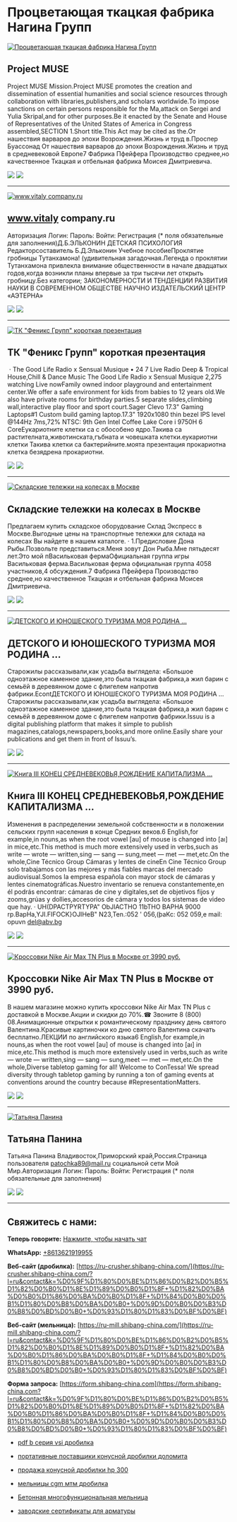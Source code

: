 # Процветающая ткацкая фабрика Нагина Групп

<a href="https://swt.shibang-china.com/?l=ru&img&k=%D0%9F%D1%80%D0%BE%D1%86%D0%B2%D0%B5%D1%82%D0%B0%D1%8E%D1%89%D0%B0%D1%8F+%D1%82%D0%BA%D0%B0%D1%86%D0%BA%D0%B0%D1%8F+%D1%84%D0%B0%D0%B1%D1%80%D0%B8%D0%BA%D0%B0+%D0%9D%D0%B0%D0%B3%D0%B8%D0%BD%D0%B0+%D0%93%D1%80%D1%83%D0%BF%D0%BF" target="_blank">![Процветающая ткацкая фабрика Нагина Групп](http://static.shibang-china.com/all-800x300/1008.jpg)</a>

## Project MUSE
Project MUSE Mission.Project MUSE promotes the creation and dissemination of essential humanities and social science resources through collaboration with libraries,publishers,and scholars worldwide.To impose sanctions on certain persons responsible for the Ma,attack on Sergei and Yulia Skripal,and for other purposes.Be it enacted by the Senate and House of Representatives of the United States of America in Congress assembled,SECTION 1.Short title.This Act may be cited as the.От нашествия варваров до эпохи Возрождения.Жизнь и труд в.Проспер Буассонад От нашествия варваров до эпохи Возрождения.Жизнь и труд в средневековой Европе7 Фабрика Пфейфера Производство среднее,но качественное Ткацкая и отбельная фабрика Моисея Дмитриевича.


<a href="https://whatsapp.shibangsoft.com/WhatsApp.php" target="_blank" title="WhatsApp">![](http://static.shibang-china.com/icon/whatsapp.png)</a> <a href="https://swt.shibang-china.com/?l=ru&icon&k=%D0%9F%D1%80%D0%BE%D1%86%D0%B2%D0%B5%D1%82%D0%B0%D1%8E%D1%89%D0%B0%D1%8F+%D1%82%D0%BA%D0%B0%D1%86%D0%BA%D0%B0%D1%8F+%D1%84%D0%B0%D0%B1%D1%80%D0%B8%D0%BA%D0%B0+%D0%9D%D0%B0%D0%B3%D0%B8%D0%BD%D0%B0+%D0%93%D1%80%D1%83%D0%BF%D0%BF" target="_blank">![](http://static.shibang-china.com/icon/chat-ru.png)</a>

---

<a href="https://swt.shibang-china.com/?l=ru&img&k=%D0%9F%D1%80%D0%BE%D1%86%D0%B2%D0%B5%D1%82%D0%B0%D1%8E%D1%89%D0%B0%D1%8F+%D1%82%D0%BA%D0%B0%D1%86%D0%BA%D0%B0%D1%8F+%D1%84%D0%B0%D0%B1%D1%80%D0%B8%D0%BA%D0%B0+%D0%9D%D0%B0%D0%B3%D0%B8%D0%BD%D0%B0+%D0%93%D1%80%D1%83%D0%BF%D0%BF" target="_blank">![www.vitaly company.ru](http://static.shibang-china.com/all-800x300/1527.jpg)</a>

## www.vitaly company.ru
Авторизация Логин: Пароль: Войти: Регистрация (* поля обязательные для заполнения)Д.Б.ЭЛЬКОНИН ДЕТСКАЯ ПСИХОЛОГИЯ Редакторсоставитель Б.Д.Эльконин Учебное пособиеПроклятие гробницы Тутанхамона! (удивительная загадочная.Легенда о проклятии Тутанхамона привлекла внимание общественности в начале двадцатых годов,когда возникли планы впервые за три тысячи лет открыть гробницу.Без категории; ЗАКОНОМЕРНОСТИ И ТЕНДЕНЦИИ РАЗВИТИЯ НАУКИ В СОВРЕМЕННОМ ОБЩЕСТВЕ НАУЧНО ИЗДАТЕЛЬСКИЙ ЦЕНТР &#171;АЭТЕРНА&#187;


<a href="https://whatsapp.shibangsoft.com/WhatsApp.php" target="_blank" title="WhatsApp">![](http://static.shibang-china.com/icon/whatsapp.png)</a> <a href="https://swt.shibang-china.com/?l=ru&icon&k=%D0%9F%D1%80%D0%BE%D1%86%D0%B2%D0%B5%D1%82%D0%B0%D1%8E%D1%89%D0%B0%D1%8F+%D1%82%D0%BA%D0%B0%D1%86%D0%BA%D0%B0%D1%8F+%D1%84%D0%B0%D0%B1%D1%80%D0%B8%D0%BA%D0%B0+%D0%9D%D0%B0%D0%B3%D0%B8%D0%BD%D0%B0+%D0%93%D1%80%D1%83%D0%BF%D0%BF" target="_blank">![](http://static.shibang-china.com/icon/chat-ru.png)</a>

---

<a href="https://swt.shibang-china.com/?l=ru&img&k=%D0%9F%D1%80%D0%BE%D1%86%D0%B2%D0%B5%D1%82%D0%B0%D1%8E%D1%89%D0%B0%D1%8F+%D1%82%D0%BA%D0%B0%D1%86%D0%BA%D0%B0%D1%8F+%D1%84%D0%B0%D0%B1%D1%80%D0%B8%D0%BA%D0%B0+%D0%9D%D0%B0%D0%B3%D0%B8%D0%BD%D0%B0+%D0%93%D1%80%D1%83%D0%BF%D0%BF" target="_blank">![ТК &quot;Феникс Групп&quot; короткая презентация](http://static.shibang-china.com/all-800x300/1140.jpg)</a>

## ТК &quot;Феникс Групп&quot; короткая презентация
&nbsp;&#0183;&#32;The Good Life Radio x Sensual Musique • 24 7 Live Radio Deep &amp; Tropical House,Chill &amp; Dance Music The Good Life Radio x Sensual Musique 2,275 watching Live nowFamily owned indoor playground and entertainment center.We offer a safe environment for kids from babies to 12 years old.We also have private rooms for birthday parties.5 separate slides,climbing wall,interactive play floor and sport court.Sager Clevo 17.3&quot; Gaming Laptops#1 Custom build gaming laptop.17.3&quot; 1920x1080 thin bezel IPS level @144Hz 7ms,72% NTSC: 9th Gen Intel Coffee Lake Core i 9750H 6 CoreЕукариотните клетки са с обособено ядро.Такива са растителната,животинската,гъбната и човешката клетки.еукариотни клетки Такива клетки са бактерийните.моята презентация прокариотна клетка безядрена прокариотни.


<a href="https://whatsapp.shibangsoft.com/WhatsApp.php" target="_blank" title="WhatsApp">![](http://static.shibang-china.com/icon/whatsapp.png)</a> <a href="https://swt.shibang-china.com/?l=ru&icon&k=%D0%9F%D1%80%D0%BE%D1%86%D0%B2%D0%B5%D1%82%D0%B0%D1%8E%D1%89%D0%B0%D1%8F+%D1%82%D0%BA%D0%B0%D1%86%D0%BA%D0%B0%D1%8F+%D1%84%D0%B0%D0%B1%D1%80%D0%B8%D0%BA%D0%B0+%D0%9D%D0%B0%D0%B3%D0%B8%D0%BD%D0%B0+%D0%93%D1%80%D1%83%D0%BF%D0%BF" target="_blank">![](http://static.shibang-china.com/icon/chat-ru.png)</a>

---

<a href="https://swt.shibang-china.com/?l=ru&img&k=%D0%9F%D1%80%D0%BE%D1%86%D0%B2%D0%B5%D1%82%D0%B0%D1%8E%D1%89%D0%B0%D1%8F+%D1%82%D0%BA%D0%B0%D1%86%D0%BA%D0%B0%D1%8F+%D1%84%D0%B0%D0%B1%D1%80%D0%B8%D0%BA%D0%B0+%D0%9D%D0%B0%D0%B3%D0%B8%D0%BD%D0%B0+%D0%93%D1%80%D1%83%D0%BF%D0%BF" target="_blank">![Складские тележки на колесах в Москве](http://static.shibang-china.com/all-800x300/1152.jpg)</a>

## Складские тележки на колесах в Москве
Предлагаем купить складское оборудование Склад Экспресс в Москве.Выгодные цены на транспортные тележки для склада на колесах Вы найдете в нашем каталоге.&nbsp;&#0183;&#32;1.Предисловие Дона Рыбы.Позвольте представиться.Меня зовут Дон Рыба.Мне пятьдесят лет.Это мой пВасильковая фермаОфициальная группа игры Васильковая ферма.Васильковая ферма официальная группа 4058 участников,4 обсуждения.7 Фабрика Пфейфера Производство среднее,но качественное Ткацкая и отбельная фабрика Моисея Дмитриевича.


<a href="https://whatsapp.shibangsoft.com/WhatsApp.php" target="_blank" title="WhatsApp">![](http://static.shibang-china.com/icon/whatsapp.png)</a> <a href="https://swt.shibang-china.com/?l=ru&icon&k=%D0%9F%D1%80%D0%BE%D1%86%D0%B2%D0%B5%D1%82%D0%B0%D1%8E%D1%89%D0%B0%D1%8F+%D1%82%D0%BA%D0%B0%D1%86%D0%BA%D0%B0%D1%8F+%D1%84%D0%B0%D0%B1%D1%80%D0%B8%D0%BA%D0%B0+%D0%9D%D0%B0%D0%B3%D0%B8%D0%BD%D0%B0+%D0%93%D1%80%D1%83%D0%BF%D0%BF" target="_blank">![](http://static.shibang-china.com/icon/chat-ru.png)</a>

---

<a href="https://swt.shibang-china.com/?l=ru&img&k=%D0%9F%D1%80%D0%BE%D1%86%D0%B2%D0%B5%D1%82%D0%B0%D1%8E%D1%89%D0%B0%D1%8F+%D1%82%D0%BA%D0%B0%D1%86%D0%BA%D0%B0%D1%8F+%D1%84%D0%B0%D0%B1%D1%80%D0%B8%D0%BA%D0%B0+%D0%9D%D0%B0%D0%B3%D0%B8%D0%BD%D0%B0+%D0%93%D1%80%D1%83%D0%BF%D0%BF" target="_blank">![ДЕТСКОГО И ЮНОШЕСКОГО ТУРИЗМА МОЯ РОДИНА …](http://static.shibang-china.com/all-800x300/1365.jpg)</a>

## ДЕТСКОГО И ЮНОШЕСКОГО ТУРИЗМА МОЯ РОДИНА …
Старожилы рассказывали,как усадьба выглядела: &#171;Большое одноэтажное каменное здание,это была ткацкая фабрика,а жил барин с семьёй в деревянном доме с флигелем напротив фабрики.EcontДЕТСКОГО И ЮНОШЕСКОГО ТУРИЗМА МОЯ РОДИНА …Старожилы рассказывали,как усадьба выглядела: &#171;Большое одноэтажное каменное здание,это была ткацкая фабрика,а жил барин с семьёй в деревянном доме с флигелем напротив фабрики.Issuu is a digital publishing platform that makes it simple to publish magazines,catalogs,newspapers,books,and more online.Easily share your publications and get them in front of Issuu’s.


<a href="https://whatsapp.shibangsoft.com/WhatsApp.php" target="_blank" title="WhatsApp">![](http://static.shibang-china.com/icon/whatsapp.png)</a> <a href="https://swt.shibang-china.com/?l=ru&icon&k=%D0%9F%D1%80%D0%BE%D1%86%D0%B2%D0%B5%D1%82%D0%B0%D1%8E%D1%89%D0%B0%D1%8F+%D1%82%D0%BA%D0%B0%D1%86%D0%BA%D0%B0%D1%8F+%D1%84%D0%B0%D0%B1%D1%80%D0%B8%D0%BA%D0%B0+%D0%9D%D0%B0%D0%B3%D0%B8%D0%BD%D0%B0+%D0%93%D1%80%D1%83%D0%BF%D0%BF" target="_blank">![](http://static.shibang-china.com/icon/chat-ru.png)</a>

---

<a href="https://swt.shibang-china.com/?l=ru&img&k=%D0%9F%D1%80%D0%BE%D1%86%D0%B2%D0%B5%D1%82%D0%B0%D1%8E%D1%89%D0%B0%D1%8F+%D1%82%D0%BA%D0%B0%D1%86%D0%BA%D0%B0%D1%8F+%D1%84%D0%B0%D0%B1%D1%80%D0%B8%D0%BA%D0%B0+%D0%9D%D0%B0%D0%B3%D0%B8%D0%BD%D0%B0+%D0%93%D1%80%D1%83%D0%BF%D0%BF" target="_blank">![Книга III КОНЕЦ СРЕДНЕВЕКОВЬЯ,РОЖДЕНИЕ КАПИТАЛИЗМА …](http://static.shibang-china.com/all-800x300/759.jpg)</a>

## Книга III КОНЕЦ СРЕДНЕВЕКОВЬЯ,РОЖДЕНИЕ КАПИТАЛИЗМА …
Изменения в распределении земельной собственности и в положении сельских групп населения в конце Средних веков.6 English,for example,in nouns,as when the root vowel [au] of mouse is changed into [aı] in mice,etc.This method is much more extensively used in verbs,such as write — wrote — written,sing — sang — sung,meet — met — met,etc.On the whole,Cine T&#233;cnico Group C&#225;maras y lentes de cineEn Cine T&#233;cnico Group solo trabajamos con las mejores y m&#225;s fiables marcas del mercado audiovisual.Somos la empresa espa&#241;ola con mayor stock de c&#225;maras y lentes cinematogr&#225;ficas.Nuestro inventario se renueva constantemente,en &#233;l podr&#225;s encontrar: c&#225;maras de cine y digitales,set de objetivos fijos y zooms,gr&#250;as y dollies,accesorios de c&#225;mara y todos los sistemas de video que hay.&nbsp;&#0183;&#32;UH(DPACTPYRTYPA&quot; ObJIACTHO 11bTHO BAPHA 9000 rp.BapHa,YJI.FIFOCK}OJIHeB&quot; N23,Ten.:052 ' 056,(&#254;aKc: 052 059,e mail: opuvn del@abv.bg


<a href="https://whatsapp.shibangsoft.com/WhatsApp.php" target="_blank" title="WhatsApp">![](http://static.shibang-china.com/icon/whatsapp.png)</a> <a href="https://swt.shibang-china.com/?l=ru&icon&k=%D0%9F%D1%80%D0%BE%D1%86%D0%B2%D0%B5%D1%82%D0%B0%D1%8E%D1%89%D0%B0%D1%8F+%D1%82%D0%BA%D0%B0%D1%86%D0%BA%D0%B0%D1%8F+%D1%84%D0%B0%D0%B1%D1%80%D0%B8%D0%BA%D0%B0+%D0%9D%D0%B0%D0%B3%D0%B8%D0%BD%D0%B0+%D0%93%D1%80%D1%83%D0%BF%D0%BF" target="_blank">![](http://static.shibang-china.com/icon/chat-ru.png)</a>

---

<a href="https://swt.shibang-china.com/?l=ru&img&k=%D0%9F%D1%80%D0%BE%D1%86%D0%B2%D0%B5%D1%82%D0%B0%D1%8E%D1%89%D0%B0%D1%8F+%D1%82%D0%BA%D0%B0%D1%86%D0%BA%D0%B0%D1%8F+%D1%84%D0%B0%D0%B1%D1%80%D0%B8%D0%BA%D0%B0+%D0%9D%D0%B0%D0%B3%D0%B8%D0%BD%D0%B0+%D0%93%D1%80%D1%83%D0%BF%D0%BF" target="_blank">![Кроссовки Nike Air Max TN Plus в Москве от 3990 руб.](http://static.shibang-china.com/all-800x300/423.jpg)</a>

## Кроссовки Nike Air Max TN Plus в Москве от 3990 руб.
В нашем магазине можно купить кроссовки Nike Air Max TN Plus с доставкой в Москве.Акции и скидки до 70%.☎ Звоните 8 (800) 08.Анимационные открытки к романтическому празднику день святого Валентина.Красивые картиночки ко дню святого Валентина скачать бесплатно.ЛЕКЦИИ по английского языка6 English,for example,in nouns,as when the root vowel [au] of mouse is changed into [aı] in mice,etc.This method is much more extensively used in verbs,such as write — wrote — written,sing — sang — sung,meet — met — met,etc.On the whole,Diverse tabletop gaming for all! Welcome to ConTessa! We spread diversity through tabletop gaming by running a ton of gaming events at conventions around the country because #RepresentationMatters.


<a href="https://whatsapp.shibangsoft.com/WhatsApp.php" target="_blank" title="WhatsApp">![](http://static.shibang-china.com/icon/whatsapp.png)</a> <a href="https://swt.shibang-china.com/?l=ru&icon&k=%D0%9F%D1%80%D0%BE%D1%86%D0%B2%D0%B5%D1%82%D0%B0%D1%8E%D1%89%D0%B0%D1%8F+%D1%82%D0%BA%D0%B0%D1%86%D0%BA%D0%B0%D1%8F+%D1%84%D0%B0%D0%B1%D1%80%D0%B8%D0%BA%D0%B0+%D0%9D%D0%B0%D0%B3%D0%B8%D0%BD%D0%B0+%D0%93%D1%80%D1%83%D0%BF%D0%BF" target="_blank">![](http://static.shibang-china.com/icon/chat-ru.png)</a>

---

<a href="https://swt.shibang-china.com/?l=ru&img&k=%D0%9F%D1%80%D0%BE%D1%86%D0%B2%D0%B5%D1%82%D0%B0%D1%8E%D1%89%D0%B0%D1%8F+%D1%82%D0%BA%D0%B0%D1%86%D0%BA%D0%B0%D1%8F+%D1%84%D0%B0%D0%B1%D1%80%D0%B8%D0%BA%D0%B0+%D0%9D%D0%B0%D0%B3%D0%B8%D0%BD%D0%B0+%D0%93%D1%80%D1%83%D0%BF%D0%BF" target="_blank">![Татьяна Панина](http://static.shibang-china.com/all-800x300/1404.jpg)</a>

## Татьяна Панина
Татьяна Панина Владивосток,Приморский край,Россия.Страница пользователя patochka89@mail.ru социальной сети Мой Мир.Авторизация Логин: Пароль: Войти: Регистрация (* поля обязательные для заполнения)

<a href="https://whatsapp.shibangsoft.com/WhatsApp.php" target="_blank" title="WhatsApp">![](http://static.shibang-china.com/icon/whatsapp.png)</a> <a href="https://swt.shibang-china.com/?l=ru&icon&k=%D0%9F%D1%80%D0%BE%D1%86%D0%B2%D0%B5%D1%82%D0%B0%D1%8E%D1%89%D0%B0%D1%8F+%D1%82%D0%BA%D0%B0%D1%86%D0%BA%D0%B0%D1%8F+%D1%84%D0%B0%D0%B1%D1%80%D0%B8%D0%BA%D0%B0+%D0%9D%D0%B0%D0%B3%D0%B8%D0%BD%D0%B0+%D0%93%D1%80%D1%83%D0%BF%D0%BF" target="_blank">![](http://static.shibang-china.com/icon/chat-ru.png)</a>

---
## Свяжитесь с нами:

**Теперь говорите:** [Нажмите, чтобы начать чат](https://swt.shibang-china.com?l=ru&contact&k=%D0%9F%D1%80%D0%BE%D1%86%D0%B2%D0%B5%D1%82%D0%B0%D1%8E%D1%89%D0%B0%D1%8F+%D1%82%D0%BA%D0%B0%D1%86%D0%BA%D0%B0%D1%8F+%D1%84%D0%B0%D0%B1%D1%80%D0%B8%D0%BA%D0%B0+%D0%9D%D0%B0%D0%B3%D0%B8%D0%BD%D0%B0+%D0%93%D1%80%D1%83%D0%BF%D0%BF)

**WhatsApp:**  [+8613621919955](https://whatsapp.shibangsoft.com/WhatsApp.php)

**Веб-сайт (дробилка):** [https://ru-crusher.shibang-china.com/](https://ru-crusher.shibang-china.com/?l=ru&contact&k=%D0%9F%D1%80%D0%BE%D1%86%D0%B2%D0%B5%D1%82%D0%B0%D1%8E%D1%89%D0%B0%D1%8F+%D1%82%D0%BA%D0%B0%D1%86%D0%BA%D0%B0%D1%8F+%D1%84%D0%B0%D0%B1%D1%80%D0%B8%D0%BA%D0%B0+%D0%9D%D0%B0%D0%B3%D0%B8%D0%BD%D0%B0+%D0%93%D1%80%D1%83%D0%BF%D0%BF)

**Веб-сайт (мельница):** [https://ru-mill.shibang-china.com/](https://ru-mill.shibang-china.com/?l=ru&contact&k=%D0%9F%D1%80%D0%BE%D1%86%D0%B2%D0%B5%D1%82%D0%B0%D1%8E%D1%89%D0%B0%D1%8F+%D1%82%D0%BA%D0%B0%D1%86%D0%BA%D0%B0%D1%8F+%D1%84%D0%B0%D0%B1%D1%80%D0%B8%D0%BA%D0%B0+%D0%9D%D0%B0%D0%B3%D0%B8%D0%BD%D0%B0+%D0%93%D1%80%D1%83%D0%BF%D0%BF)

**Форма запроса:** [https://form.shibang-china.com](https://form.shibang-china.com?l=ru&contact&k=%D0%9F%D1%80%D0%BE%D1%86%D0%B2%D0%B5%D1%82%D0%B0%D1%8E%D1%89%D0%B0%D1%8F+%D1%82%D0%BA%D0%B0%D1%86%D0%BA%D0%B0%D1%8F+%D1%84%D0%B0%D0%B1%D1%80%D0%B8%D0%BA%D0%B0+%D0%9D%D0%B0%D0%B3%D0%B8%D0%BD%D0%B0+%D0%93%D1%80%D1%83%D0%BF%D0%BF)

* [pdf b серия vsi дробилка](../123/pdf%20b%20%D1%81%D0%B5%D1%80%D0%B8%D1%8F%20vsi%20%D0%B4%D1%80%D0%BE%D0%B1%D0%B8%D0%BB%D0%BA%D0%B0.md)

* [портативные поставщики конусной дробилки доломита](../125/%D0%BF%D0%BE%D1%80%D1%82%D0%B0%D1%82%D0%B8%D0%B2%D0%BD%D1%8B%D0%B5%20%D0%BF%D0%BE%D1%81%D1%82%D0%B0%D0%B2%D1%89%D0%B8%D0%BA%D0%B8%20%D0%BA%D0%BE%D0%BD%D1%83%D1%81%D0%BD%D0%BE%D0%B9%20%D0%B4%D1%80%D0%BE%D0%B1%D0%B8%D0%BB%D0%BA%D0%B8%20%D0%B4%D0%BE%D0%BB%D0%BE%D0%BC%D0%B8%D1%82%D0%B0.md)

* [продажа конусной дробилки hp 300](../122/%D0%BF%D1%80%D0%BE%D0%B4%D0%B0%D0%B6%D0%B0%20%D0%BA%D0%BE%D0%BD%D1%83%D1%81%D0%BD%D0%BE%D0%B9%20%D0%B4%D1%80%D0%BE%D0%B1%D0%B8%D0%BB%D0%BA%D0%B8%20hp%20300.md)

* [мельницы cgm мтм дробилка](../121/%D0%BC%D0%B5%D0%BB%D1%8C%D0%BD%D0%B8%D1%86%D1%8B%20cgm%20%D0%BC%D1%82%D0%BC%20%D0%B4%D1%80%D0%BE%D0%B1%D0%B8%D0%BB%D0%BA%D0%B0.md)

* [Бетонная многофункциональная мельница](../121/%D0%91%D0%B5%D1%82%D0%BE%D0%BD%D0%BD%D0%B0%D1%8F%20%D0%BC%D0%BD%D0%BE%D0%B3%D0%BE%D1%84%D1%83%D0%BD%D0%BA%D1%86%D0%B8%D0%BE%D0%BD%D0%B0%D0%BB%D1%8C%D0%BD%D0%B0%D1%8F%20%D0%BC%D0%B5%D0%BB%D1%8C%D0%BD%D0%B8%D1%86%D0%B0.md)

* [заводские сертификаты для арматуры](../122/%D0%B7%D0%B0%D0%B2%D0%BE%D0%B4%D1%81%D0%BA%D0%B8%D0%B5%20%D1%81%D0%B5%D1%80%D1%82%D0%B8%D1%84%D0%B8%D0%BA%D0%B0%D1%82%D1%8B%20%D0%B4%D0%BB%D1%8F%20%D0%B0%D1%80%D0%BC%D0%B0%D1%82%D1%83%D1%80%D1%8B.md)